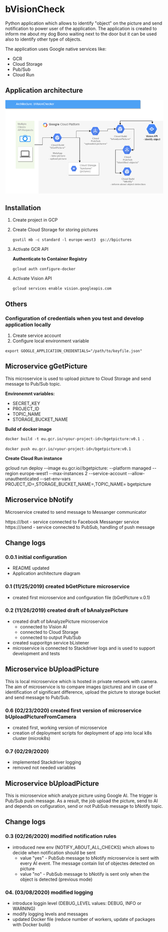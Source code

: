 # bVisionCheck

Python application which allows to identify "object" on the picture and send notification to power user of the application. The application is created to inform me about my dog Bono waiting next to the door but it can be used also to identify other type of objects.

The application uses Google native services like:
- GCR
- Cloud Storage
- Pub/Sub
- Cloud Run


## Application architecture
![bVisionChecker diagram](docs/bVisionChecker.png)

## Installation

1. Create project in GCP
2. Create Cloud Storage for storing pictures

    `gsutil mb -c standard -l europe-west3  gs://bpictures`

3. Activate GCR API

    **Authenticate to Container Registry**

    `gcloud auth configure-docker`

4. Activate Vision API

    `gcloud services enable vision.googleapis.com`


## Others

### Configuration of credentials when you test and develop application locally
1. Create service account
2. Configure local environment variable

`export GOOGLE_APPLICATION_CREDENTIALS="/path/to/keyfile.json"`

## Microservice gGetPicture

This microservice is used to upload picture to Cloud Storage and send message to Pub/Sub topic.

**Environemnt variables:**
- SECRET_KEY 
- PROJECT_ID 
- TOPIC_NAME 
- STORAGE_BUCKET_NAME 

**Build of docker image**

    docker build -t eu.gcr.io/<your-project-id>/bgetpicture:v0.1 .

    docker push eu.gcr.io/<your-project-id>/bgetpicture:v0.1

**Create Cloud Run instance**

gcloud run deploy --image eu.gcr.io/<your-project-id>/bgetpicture:<tag> --platform managed --region europe-west1 --max-instances 2 --service-account <service-account-name> --allow-unauthenticated --set-env-vars PROJECT_ID=<project-id>,STORAGE_BUCKET_NAME=<cloud-storage-name>,TOPIC_NAME=<pub-sub-topic-name>  bgetpicture


## Microservice bNotify

Microservice created to send message to Messanger communicator

https://<microservice-url>/bot - service connected to Facebook Messanger service
https://<microservice-url>/send - service connected to PubSub, handling of push message 


## Change logs

### 0.0.1 initial configuration
- README updated
- Application architecture diagram

### 0.1 (11/25/2019) created bGetPicture microservice
- created first microservice and configuration file (bGetPicture v.0.1)

### 0.2 (11/26/2019) created draft of bAnalyzePicture
- created draft of bAnalyzePicture microservice
  - connected to Vision AI
  - connected to Cloud Storage
  - connected to output Pub/Sub
- created supporitgn service bListener
 - microservice is connected to Stackdriver logs and is used to support development and tests


## Microservice bUploadPicture

This is local microservice which is hosted in private network with camera. The aim of microservice is to compare images (pictures) 
and in case of identification of significant difference, upload the picture to storage bucket and send message to Pub/Sub.

### 0.6 (02/23/2020) created first version of microservice bUploadPictureFromCamera
- created first, working version of microservice
- creation of deployment scripts for deployment of app into local k8s cluster (microk8s)

### 0.7 (02/29/2020)
- implemented Stackdriver logging
- removed not needed variables



## Microservice bUploadPicture
This is microservice which analyze picture using Google AI. The trigger is Pub/Sub push message. As a result, the job upload the picture, send to AI and depends on cofiguration, send or not PubSub message to bNotify topic.

## Change logs

### 0.3 (02/26/2020) modified notification rules
- introduced new env (NOTIFY_ABOUT_ALL_CHECKS) which allows to decide when notification should be sent
  - value "yes" - PubSub message to bNotify microservice is sent with every AI event. The message contain list of objectes detected on picture
  - value "no" - PubSub message to bNotify is sent only when the object is detected (previous mode)

### 04. (03/08/2020) modified logging
- introduce loggin level (DEBUG_LEVEL values: DEBUG, INFO or WARNING)
- modify logging levels and messages
- updated Docker file (reduce number of workers, update of packages with Docker build)